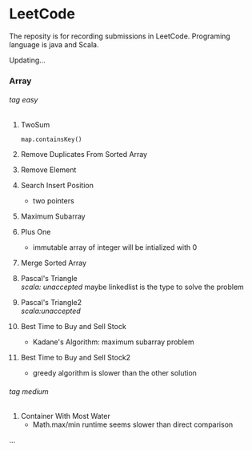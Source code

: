 # LeetCode
The reposity is for recording submissions in LeetCode. Programing language is java and Scala. 

Updating...

### Array

###### *tag easy*

1. TwoSum

   `map.containsKey()`

2. Remove Duplicates From Sorted Array
3. Remove Element
4. Search Insert Position 
   * two pointers
5. Maximum Subarray
6. Plus One  
   * immutable array of integer will be intialized with 0
7. Merge Sorted Array
8. Pascal's Triangle  
   *scala: unaccepted* maybe linkedlist is the type to solve the problem  
9. Pascal's Triangle2   
   *scala:unaccepted*  
10. Best Time to Buy and Sell Stock  
    * Kadane's Algorithm: maximum subarray problem  
11. Best Time to Buy and Sell Stock2
    * greedy algorithm is slower than the other solution  


###### *tag medium*
1. Container With Most Water  
   * Math.max/min runtime seems slower than direct comparison 


...
